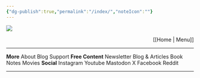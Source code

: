```yaml
---
{"dg-publish":true,"permalink":"/index/","noteIcon":""}
---
```



![](https://i.imgur.com/tc3URDE.png)<p align="right">[[Home \| Menu]]</p>


---

**More**  About  Blog  Support
**Free Content**  Newsletter  Blog & Articles  Book Notes  Movies
**Social**  Instagram  Youtube  Mastodon  X  Facebook  Reddit   

---

